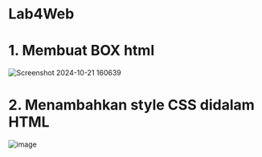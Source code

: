 # Lab4Web
# 1. Membuat BOX html
![Screenshot 2024-10-21 160639](https://github.com/user-attachments/assets/a815f5f0-98db-455c-85aa-a823571c3808)
# 2. Menambahkan style CSS didalam HTML
![image](https://github.com/user-attachments/assets/cac18961-e2fd-4f62-b05c-a5240f7e64c1)
